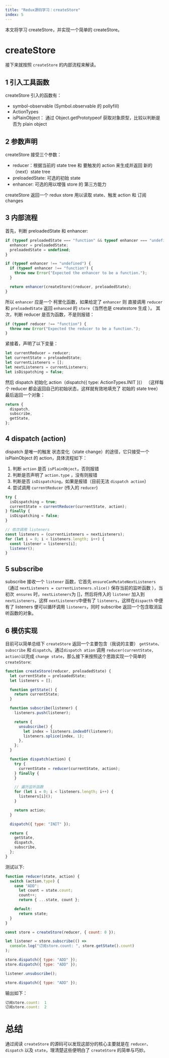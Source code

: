 ```yaml
---
title: "Redux源码学习：createStore"
index: 5
---
```


本文将学习 createStore，并实现一个简单的 createStore。

# createStore

接下来就按照 `createStore` 的内部流程来解读。

## 1 引入工具函数

createStore 引入的函数有：

- symbol-observable (Symbol.observable 的 pollyfill)
- ActionTypes
- isPlainObject： 通过 Object.getPrototypeof 获取对象原型，比较以判断是否为 plain object

## 2 参数声明

createStore 接受三个参数：

- reducer：根据当前的 state tree 和 要触发的 action 来生成并返回 新的（next）state tree
- preloadedState: 可选的初始 state
- enhancer: 可选的用以增强 store 的 第三方能力

createStore 返回一个 redux store 用以读取 state、触发 action 和 订阅 changes

## 3 内部流程

首先，判断 preloadedState 和 enhancer:

```javascript
if (typeof preloadedState === "function" && typeof enhancer === "undefined") {
  enhancer = preloadedState;
  preloadedState = undefined;
}

if (typeof enhancer !== "undefined") {
  if (typeof enhancer !== "function") {
    throw new Error("Expected the enhancer to be a function.");
  }

  return enhancer(createStore)(reducer, preloadedState);
}
```

所以 `enhancer` 应是一个 柯里化函数，如果给定了 `enhancer` 则 直接调用 `reducer` 和 `preloadedState` 返回 `enhanced` 的 `store`（当然也是 createstore 生成 ）。
其次，判断 reducer 是否为函数，不是则报错：

```javascript
if (typeof reducer !== "function") {
  throw new Error("Expected the reducer to be a function.");
}
```

紧接着，声明了以下变量：

```javascript
let currentReducer = reducer;
let currentState = preloadedState;
let currentListeners = [];
let nextListeners = currentListeners;
let isDispatching = false;
```

然后 dispatch 初始化 action（dispatch({ type: ActionTypes.INIT })） （这样每个 reducer 都会返回自己的初始状态，这样就有效地填充了 初始的 state tree）
最后返回一个对象：

```javascript
return {
  dispatch,
  subscribe,
  getState,
};
```

## 4 dispatch (action)

dispatch 是唯一的触发 状态变化（state change）的途径，它只接受一个 isPlainObject 的 action，具体流程如下：

1. 判断 `action` 是否 `isPlainObject`，否则报错
2. 判断是否声明了 `action.type` ，没有则报错
3. 判断是否 `isDispatching`，如果是报错（目前无法 `dispatch action`）
4. 尝试调用 `currentReducer` (传入的 `reducer`)

```javascript
try {
  isDispatching = true;
  currentState = currentReducer(currentState, action);
} finally {
  isDispatching = false;
}

// 依次调用 listeners
const listeners = (currentListeners = nextListeners);
for (let i = 0; i < listeners.length; i++) {
  const listener = listeners[i];
  listener();
}
```

## 5 subscribe

subscribe 接收一个 `listener` 函数，它首先 `ensureCanMutateNextListeners`（通过 `nextListeners = currentListeners.slice()` 保存当前的监听函数 ），当初次` ensures` 时，`nextListeners`为 []，然后将传入的 `listener` 加入到 `nextListeners`，这样 `nextListeners`中便有了 `listeners`，这样在`dispacth` 中便有了 listeners 便可以循环调用 `listeners`，同时 subscribe 返回一个包含取消监听函数的对象。

## 6 模仿实现

目前可以简单总结下 `createStore` 返回一个主要包含（我说的主要） `getState`、`subscribe` 和 `dispatch`。通过`dispatch ation` 调用 `reducer(currentState, action)`以完成 `change state`，那么接下来按照这个思路实现一个简单的 `createStore`:

```javascript
function createStore(reducer, preloadedState) {
  let currentState = preloadedState;
  let listeners = [];

  function getState() {
    return currentState;
  }

  function subscribe(listener) {
    listeners.push(listener);

    return {
      unsubscribe() {
        let index = listeners.indexOf(listener);
        listeners.splice(index, 1);
      },
    };
  }

  function dispatch(action) {
    try {
      currentState = reducer(currentState, action);
    } finally {
    }

    // 遍历监听函数
    for (let i = 0; i < listeners.length; i++) {
      listeners[i]();
    }

    return action;
  }

  dispatch({ type: "INIT" });

  return {
    getState,
    dispatch,
    subscribe,
  };
}
```

测试以下:

```javascript
function reducer(state, action) {
  switch (action.type) {
    case "ADD":
      let count = state.count;
      count++;
      return { ...state, count };

    default:
      return state;
  }
}

const store = createStore(reducer, { count: 0 });

let listener = store.subscribe(() =>
  console.log("订阅store.count: ", store.getState().count)
);

store.dispatch({ type: "ADD" });
store.dispatch({ type: "ADD" });

listener.unsubscribe();

store.dispatch({ type: "ADD" });
```

输出如下：

```javascript
订阅store.count:  1
订阅store.count:  2
```

# 总结

通过阅读 `createStore` 的源码可以发现这部分的核心主要就是在 `reducer`、`dispatch` 以及 `state`，理清楚这些便明白了 `createStore` 的简单与巧妙。
